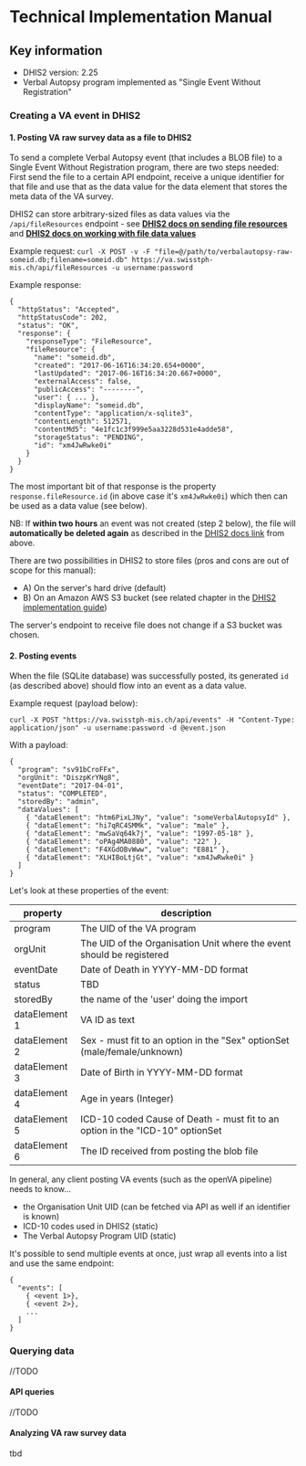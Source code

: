 # Technical Implementation Manual

## Key information
* DHIS2 version: 2.25
* Verbal Autopsy program implemented as "Single Event Without Registration"

### Creating a VA event in DHIS2

#### 1. Posting VA raw survey data as a file to DHIS2

To send a complete Verbal Autopsy event (that includes a BLOB file) to a Single Event Without Registration program, there are two steps needed: First send the file to a certain API endpoint, receive a unique identifier for that file and use that as the data value for the data element that stores the meta data of the VA survey.

DHIS2 can store arbitrary-sized files as data values via the `/api/fileResources` endpoint - see [**DHIS2 docs on sending file resources**](https://docs.dhis2.org/2.25/en/developer/html/dhis2_developer_manual_full.html#webapi_file_resources) and [**DHIS2 docs on working with file data values**](https://docs.dhis2.org/2.25/en/developer/html/dhis2_developer_manual_full.html#datavalue_file)

Example request:
`curl -X POST -v -F "file=@/path/to/verbalautopsy-raw-someid.db;filename=someid.db" https://va.swisstph-mis.ch/api/fileResources -u username:password`

Example response:
```
{
  "httpStatus": "Accepted",
  "httpStatusCode": 202,
  "status": "OK",
  "response": {
    "responseType": "FileResource",
    "fileResource": {
      "name": "someid.db",
      "created": "2017-06-16T16:34:20.654+0000",
      "lastUpdated": "2017-06-16T16:34:20.667+0000",
      "externalAccess": false,
      "publicAccess": "--------",
      "user": { ... },
      "displayName": "someid.db",
      "contentType": "application/x-sqlite3",
      "contentLength": 512571,
      "contentMd5": "4e1fc1c3f999e5aa3228d531e4adde58",
      "storageStatus": "PENDING",
      "id": "xm4JwRwke0i"
    }
  }
}
```

The most important bit of that response is the property `response.fileResource.id` (in above case it's `xm4JwRwke0i`) which then can be used as a data value (see below).

NB: If **within two hours** an event was not created (step 2 below), the file will **automatically be deleted again** as described in the [DHIS2 docs link](https://docs.dhis2.org/2.25/en/developer/html/dhis2_developer_manual_full.html#webapi_file_resources) from above.

There are two possibilities in DHIS2 to store files (pros and cons are out of scope for this manual):

- A) On the server's hard drive (default)
- B) On an Amazon AWS S3 bucket (see related chapter in the [DHIS2 implementation guide](https://docs.dhis2.org/2.25/en/implementer/html/dhis2_implementation_guide_full.html#install_file_store_configuration))

The server's endpoint to receive file does not change if a S3 bucket was chosen.

#### 2. Posting events

When the file (SQLite database) was successfully posted, its generated `id` (as described above) should flow into an event as a data value.

Example request (payload below):

`curl -X POST "https://va.swisstph-mis.ch/api/events" -H "Content-Type: application/json" -u username:password -d @event.json`

With a payload:

```
{
  "program": "sv91bCroFFx",
  "orgUnit": "DiszpKrYNg8",
  "eventDate": "2017-04-01",
  "status": "COMPLETED",
  "storedBy": "admin",
  "dataValues": [
    { "dataElement": "htm6PixLJNy", "value": "someVerbalAutopsyId" },
    { "dataElement": "hi7qRC4SMMk", "value": "male" },
    { "dataElement": "mwSaVq64k7j", "value": "1997-05-18" },
    { "dataElement": "oPAg4MA0880", "value": "22" },
    { "dataElement": "F4XGdOBvWww", "value": "E881" },
    { "dataElement": "XLHIBoLtjGt", "value": "xm4JwRwke0i" }
  ]
}
```

Let's look at these properties of the event:

|property        |description
|---             |---
|program         |The UID of the VA program
|orgUnit         |The UID of the Organisation Unit where the event should be registered
|eventDate       |Date of Death in YYYY-MM-DD format
|status          |TBD
|storedBy        |the name of the 'user' doing the import
|dataElement 1   |VA ID as text
|dataElement 2   |Sex - must fit to an option in the "Sex" optionSet (male/female/unknown)
|dataElement 3   |Date of Birth in YYYY-MM-DD format
|dataElement 4   |Age in years (Integer)
|dataElement 5   |ICD-10 coded Cause of Death - must fit to an option in the "ICD-10" optionSet
|dataElement 6   |The ID received from posting the blob file


In general, any client posting VA events (such as the openVA pipeline) needs to know...

- the Organisation Unit UID (can be fetched via API as well if an identifier is known)
- ICD-10 codes used in DHIS2 (static)
- The Verbal Autopsy Program UID (static)

It's possible to send multiple events at once, just wrap all events into a list and use the same endpoint:

```
{
  "events": [
    { <event 1>},
    { <event 2>},
    ...
  ]
}
```

### Querying data
//TODO

#### API queries
//TODO

#### Analyzing VA raw survey data
tbd
